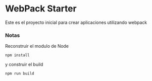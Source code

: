 # WebPack Starter
Este es el proyecto inicial para crear aplicaciones utilizando webpack

### Notas
Reconstruir el modulo de Node
```
npm install
```
y construir el build
```
npm run build
```